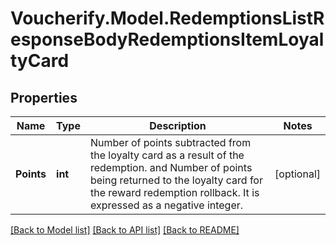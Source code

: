 # Voucherify.Model.RedemptionsListResponseBodyRedemptionsItemLoyaltyCard

## Properties

Name | Type | Description | Notes
------------ | ------------- | ------------- | -------------
**Points** | **int** | Number of points subtracted from the loyalty card as a result of the redemption. and Number of points being returned to the loyalty card for the reward redemption rollback. It is expressed as a negative integer. | [optional] 

[[Back to Model list]](../../README.md#documentation-for-models) [[Back to API list]](../../README.md#documentation-for-api-endpoints) [[Back to README]](../../README.md)


